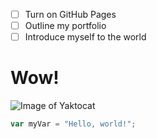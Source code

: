 - [ ] Turn on GitHub Pages
- [ ] Outline my portfolio
- [ ] Introduce myself to the world

# Wow!

![Image of Yaktocat](https://octodex.github.com/images/yaktocat.png)

``` javascript
var myVar = "Hello, world!";
```

